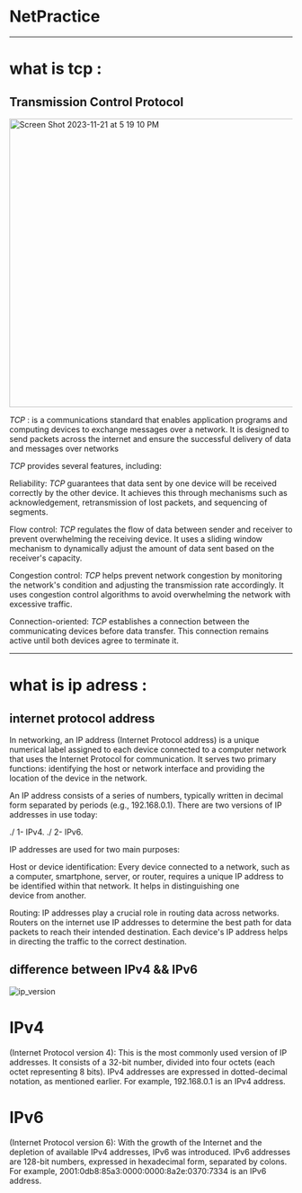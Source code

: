 # NetPractice

________________________________________________________________________________________________

# what is tcp :
## Transmission Control Protocol

<img width="514" alt="Screen Shot 2023-11-21 at 5 19 10 PM" src="https://github.com/Unstablemental/NetPractice/assets/111853245/6fe48652-859a-423e-90a0-b9c351702136">

*TCP* : is a communications standard that enables application programs and computing devices to exchange messages over a network. It is designed to send packets across the internet and ensure the successful delivery of data and messages over networks

*TCP* provides several features, including:

Reliability: *TCP* guarantees that data sent by one device will be received correctly by the other device. It achieves this through mechanisms such as acknowledgement, retransmission of lost packets, and sequencing of segments.

Flow control: *TCP* regulates the flow of data between sender and receiver to prevent overwhelming the receiving device. It uses a sliding window mechanism to dynamically adjust the amount of data sent based on the receiver's capacity.

Congestion control: *TCP* helps prevent network congestion by monitoring the network's condition and adjusting the transmission rate accordingly. It uses congestion control algorithms to avoid overwhelming the network with excessive traffic.

Connection-oriented: *TCP* establishes a connection between the communicating devices before data transfer. This connection remains active until both devices agree to terminate it.

________________________________________________________________________________________________

# what is ip adress :
## internet protocol address

In networking, an IP address (Internet Protocol address) is a unique numerical label assigned to each device connected to a computer network that uses the Internet Protocol for communication. It serves two primary functions: identifying the host or network interface and providing the location of the device in the network.

An IP address consists of a series of numbers, typically written in decimal form separated by periods (e.g., 192.168.0.1). There are two versions of IP addresses in use today:

./ 1- IPv4.
./ 2- IPv6.

IP addresses are used for two main purposes:

Host or device identification:
Every device connected to a network, such as a computer, smartphone, server, or      router, requires a unique IP address to be identified within that network. It helps in distinguishing one     
device   from another.

Routing:
IP addresses play a crucial role in routing data across networks. Routers on the internet use IP addresses to determine the best path for data packets to reach their intended destination. Each device's IP address helps in directing the traffic to the correct destination.

## difference between IPv4 && IPv6

![ip_version](https://github.com/Unstablemental/NetPractice/assets/111853245/6c519743-5a66-45ea-8d97-b6444a78b711)

# IPv4

(Internet Protocol version 4):
This is the most commonly used version of IP addresses. It consists of a 32-bit number, divided into four octets (each octet representing 8 bits). IPv4 addresses are expressed in dotted-decimal notation, as mentioned earlier. For example, 192.168.0.1 is an IPv4 address.

# IPv6

(Internet Protocol version 6): 
With the growth of the Internet and the depletion of available IPv4 addresses, IPv6 was introduced. IPv6 addresses are 128-bit numbers, expressed in hexadecimal form, separated by colons. For example, 2001:0db8:85a3:0000:0000:8a2e:0370:7334 is an IPv6 address.


